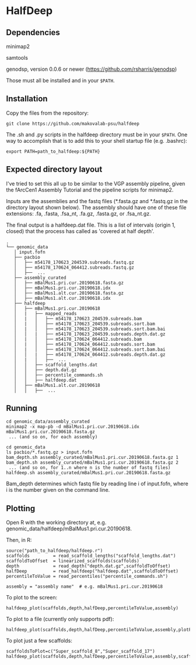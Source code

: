 # HalfDeep

## Dependencies

minimap2

samtools

genodsp, version 0.0.6 or newer (https://github.com/rsharris/genodsp)

Those must all be installed and in your `$PATH`.

## Installation

Copy the files from the repository:
```
git clone https://github.com/makovalab-psu/halfdeep
```

The .sh and .py scripts in the halfdeep directory must be in your `$PATH`. One
way to accomplish that is to add this to your shell startup file (e.g. .bashrc):
```
export PATH=path_to_halfdeep:${PATH}
```

## Expected directory layout

I've tried to set this all up to be similar to the VGP assembly pipeline, given
the fArcCen1 Assembly Tutorial and the pipeline scripts for minimap2.

Inputs are the assemblies and the fastq files (*.fasta.gz and *.fastq.gz in the
directory layout shown below). The assembly should have one of these file
extensions: .fa, .fasta, .fsa_nt, .fa.gz, .fasta.gz, or .fsa_nt.gz.

The final output is a halfdeep.dat file. This is a list of
<scaffold> <start> <end> intervals (origin 1, closed) that the process has
called as 'covered at half depth'.

```
.
└── genomic_data
   │ input.fofn
   ├── pacbio
   │   ├── m54178_170623_204539.subreads.fastq.gz
   │   ├── m54178_170624_064412.subreads.fastq.gz
   │   ├──  ...
   ├── assembly_curated
   │   ├── mBalMus1.pri.cur.20190618.fasta.gz
   │   ├── mBalMus1.pri.cur.20190618.idx
   │   ├── mBalMus1.alt.cur.20190618.fasta.gz
   │   ├── mBalMus1.alt.cur.20190618.idx
   ├── halfdeep
   │   ├── mBalMus1.pri.cur.20190618
   │   |   ├── mapped_reads
   │   |   │   ├── m54178_170623_204539.subreads.bam
   │   |   │   ├── m54178_170623_204539.subreads.sort.bam
   │   |   │   ├── m54178_170623_204539.subreads.sort.bam.bai
   │   │   |   ├── m54178_170623_204539.subreads.depth.dat.gz
   │   |   │   ├── m54178_170624_064412.subreads.bam
   │   |   │   ├── m54178_170624_064412.subreads.sort.bam
   │   |   │   ├── m54178_170624_064412.subreads.sort.bam.bai
   │   │   |   ├── m54178_170624_064412.subreads.depth.dat.gz
   │   |   │   ├──  ...
   │   │   ├── scaffold_lengths.dat
   │   │   ├── depth.dat.gz
   │   │   ├── percentile_commands.sh
   │   │   ├── halfdeep.dat
   │   ├── mBalMus1.alt.cur.20190618
   │   │   ├──  ...
```

## Running

```
cd genomic_data/assembly_curated
minimap2 -x map-pb -d mBalMus1.pri.cur.20190618.idx mBalMus1.pri.cur.20190618.fasta.gz
 ... (and so on, for each assembly)

cd genomic_data
ls pacbio/*.fastq.gz > input.fofn
bam_depth.sh assembly_curated/mBalMus1.pri.cur.20190618.fasta.gz 1
bam_depth.sh assembly_curated/mBalMus1.pri.cur.20190618.fasta.gz 2
 ... (and so on, for 1..n where n is the number of fastq files)
halfdeep.sh assembly_curated/mBalMus1.pri.cur.20190618.fasta.gz
```

Bam_depth determines which fastq file by reading line i of input.fofn, where i
is the number given on the command line.

## Plotting

Open R with the working directory at, e.g.
genomic_data/halfdeep/mBalMus1.pri.cur.20190618.

Then, in R:
```
source("path_to_halfdeep/halfdeep.r")
scaffolds         = read_scaffold_lengths("scaffold_lengths.dat")
scaffoldToOffset  = linearized_scaffolds(scaffolds)
depth             = read_depth("depth.dat.gz",scaffoldToOffset)
halfDeep          = read_halfdeep("halfdeep.dat",scaffoldToOffset)
percentileToValue = read_percentiles("percentile_commands.sh")

assembly = "assembly name"  # e.g. mBalMus1.pri.cur.20190618
```

To plot to the screen:
```
halfdeep_plot(scaffolds,depth,halfDeep,percentileToValue,assembly)
```

To plot to a file (currently only supports pdf):
```
halfdeep_plot(scaffolds,depth,halfDeep,percentileToValue,assembly,plotFilename="half_deep.dat.pdf")
```

To plot just a few scaffolds:
```
scaffoldsToPlot=c("Super_scaffold_8","Super_scaffold_17")
halfdeep_plot(scaffolds,depth,halfDeep,percentileToValue,assembly,scaffoldsToPlot=scaffoldsToPlot)
```


